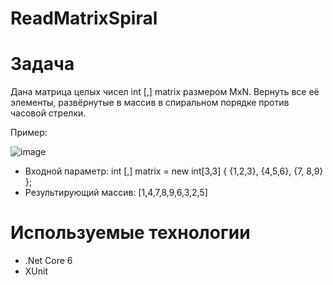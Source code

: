 # ReadMatrixSpiral

# Задача
Дана матрица целых чисел int [,] matrix размером MxN. Вернуть все её элементы, развёрнутые в массив в спиральном порядке против часовой стрелки.

Пример:

![image](https://github.com/OgOlegator/ReadMatrixSpiral/assets/92753056/48158128-8367-46d0-89d6-301fb015a6b7) 

- Входной параметр: int [,] matrix = new int[3,3] { {1,2,3}, {4,5,6}, {7, 8,9} };
- Результирующий массив: [1,4,7,8,9,6,3,2,5]

# Используемые технологии
- .Net Core 6
- XUnit
